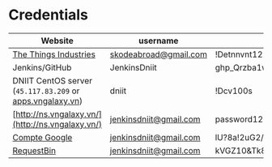 # Credentials

| Website                                                                              | username               | password                                 |
|--------------------------------------------------------------------------------------|------------------------|------------------------------------------|
| [The Things Industries](https://www.thethingsindustries.com/)                        | skodeabroad@gmail.com  | !Detnnvnt12                              |
| Jenkins/GitHub                                                                       | JenkinsDniit           | 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 |
| DNIIT CentOS server (`45.117.83.209` or [apps.vngalaxy.vn](http://apps.vngalaxy.vn)) | dniit                  | !Dcv100s                                 |
| [http://ns.vngalaxy.vn/](http://ns.vngalaxy.vn/)                                     | jenkinsdniit@gmail.com | password123                              |
| [Compte Google](https://www.google.com/)                                             | jenkinsdniit@gmail.com | lU?8a!2uG2/j$rGk                         |
| [RequestBin](https://requestbin.com/)                                                | jenkinsdniit@gmail.com | kVGZ10&Tk8x$                             |
